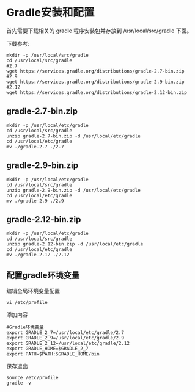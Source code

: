 
# Gradle安装和配置

首先需要下载相关的 gradle 程序安装包并存放到 /usr/local/src/gradle 下面。

下载参考:

    mkdir -p /usr/local/src/gradle
    cd /usr/local/src/gradle
    #2.7
    wget https://services.gradle.org/distributions/gradle-2.7-bin.zip
    #2.9
    wget https://services.gradle.org/distributions/gradle-2.9-bin.zip
    #2.12
    wget https://services.gradle.org/distributions/gradle-2.12-bin.zip

## gradle-2.7-bin.zip

	mkdir -p /usr/local/etc/gradle
	cd /usr/local/src/gradle
	unzip gradle-2.7-bin.zip -d /usr/local/etc/gradle
	cd /usr/local/etc/gradle
	mv ./gradle-2.7 ./2.7

## gradle-2.9-bin.zip

	mkdir -p /usr/local/etc/gradle
	cd /usr/local/src/gradle
	unzip gradle-2.9-bin.zip -d /usr/local/etc/gradle
	cd /usr/local/etc/gradle
	mv ./gradle-2.9 ./2.9

## gradle-2.12-bin.zip

	mkdir -p /usr/local/etc/gradle
	cd /usr/local/src/gradle
	unzip gradle-2.12-bin.zip -d /usr/local/etc/gradle
	cd /usr/local/etc/gradle
	mv ./gradle-2.12 ./2.12

## 配置gradle环境变量

编辑全局环境变量配置

	vi /etc/profile

添加内容

	#Gradle环境变量
	export GRADLE_2_7=/usr/local/etc/gradle/2.7
	export GRADLE_2_9=/usr/local/etc/gradle/2.9
	export GRADLE_2_12=/usr/local/etc/gradle/2.12
	export GRADLE_HOME=$GRADLE_2_7
	export PATH=$PATH:$GRADLE_HOME/bin

保存退出

	source /etc/profile
	gradle -v
